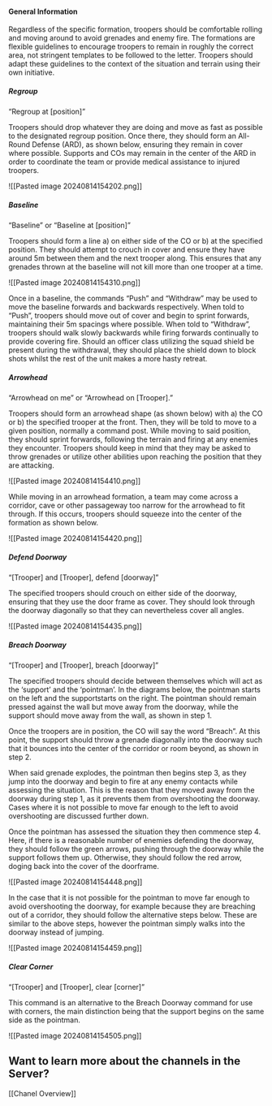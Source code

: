 #### General Information

Regardless of the specific formation, troopers should be comfortable rolling and moving around to avoid grenades and enemy fire. The formations are flexible guidelines to encourage troopers to remain in roughly the correct area, not stringent templates to be followed to the letter. Troopers should adapt these guidelines to the context of the situation and terrain using their own initiative.


##### Regroup

“Regroup at [position]”

Troopers should drop whatever they are doing and move as fast as possible to the designated regroup position. Once there, they should form an All-Round Defense (ARD), as shown below, ensuring they remain in cover where possible. Supports and COs may remain in the center of the ARD in order to coordinate the team or provide medical assistance to injured troopers.

![[Pasted image 20240814154202.png]]

##### Baseline

“Baseline” or “Baseline at [position]”

Troopers should form a line a) on either side of the CO or b) at the specified position. They should attempt to crouch in cover and ensure they have around 5m between them and the next trooper along. This ensures that any grenades thrown at the baseline will not kill more than one trooper at a time.

![[Pasted image 20240814154310.png]]

Once in a baseline, the commands “Push” and “Withdraw” may be used to move the baseline forwards and backwards respectively. When told to “Push”, troopers should move out of cover and begin to sprint forwards, maintaining their 5m spacings where possible. When told to “Withdraw”, troopers should walk slowly backwards while firing forwards continually to provide covering fire. Should an officer class utilizing the squad shield be present during the withdrawal, they should place the shield down to block shots whilst the rest of the unit makes a more hasty retreat.



##### Arrowhead

“Arrowhead on me” or “Arrowhead on [Trooper].”

Troopers should form an arrowhead shape (as shown below) with a) the CO or b) the specified trooper at the front. Then, they will be told to move to a given position, normally a command post. While moving to said position, they should sprint forwards, following the terrain and firing at any enemies they encounter. Troopers should keep in mind that they may be asked to throw grenades or utilize other abilities upon reaching the position that they are attacking.

![[Pasted image 20240814154410.png]]

While moving in an arrowhead formation, a team may come across a corridor, cave or other passageway too narrow for the arrowhead to fit through. If this occurs, troopers should squeeze into the center of the formation as shown below.

![[Pasted image 20240814154420.png]]

##### Defend Doorway

“[Trooper] and [Trooper], defend [doorway]”

The specified troopers should crouch on either side of the doorway, ensuring that they use the door frame as cover. They should look through the doorway diagonally so that they can nevertheless cover all angles.

![[Pasted image 20240814154435.png]]

##### Breach Doorway

“[Trooper] and [Trooper], breach [doorway]”

The specified troopers should decide between themselves which will act as the ‘support’ and the ‘pointman’. In the diagrams below, the pointman starts on the left and the supportstarts on the right. The pointman should remain pressed against the wall but move away from the doorway, while the support should move away from the wall, as shown in step 1.

Once the troopers are in position, the CO will say the word “Breach”. At this point, the support should throw a grenade diagonally into the doorway such that it bounces into the center of the corridor or room beyond, as shown in step 2. 

When said grenade explodes, the pointman then begins step 3, as they jump into the doorway and begin to fire at any enemy contacts while assessing the situation. This is the reason that they moved away from the doorway during step 1, as it prevents them from overshooting the doorway. Cases where it is not possible to move far enough to the left to avoid overshooting are discussed further down.

Once the pointman has assessed the situation they then commence step 4. Here, if there is a reasonable number of enemies defending the doorway, they should follow the green arrows, pushing through the doorway while the support follows them up. Otherwise, they should follow the red arrow, doging back into the cover of the doorframe.

![[Pasted image 20240814154448.png]]

In the case that it is not possible for the pointman to move far enough to avoid overshooting the doorway, for example because they are breaching out of a corridor, they should follow the alternative steps below. These are similar to the above steps, however the pointman simply walks into the doorway instead of jumping.

![[Pasted image 20240814154459.png]]

##### Clear Corner

“[Trooper] and [Trooper], clear [corner]”

This command is an alternative to the Breach Doorway command for use with corners, the main distinction being that the support begins on the same side as the pointman.

![[Pasted image 20240814154505.png]]

## Want to learn more about the channels in the Server?
[[Chanel Overview]]